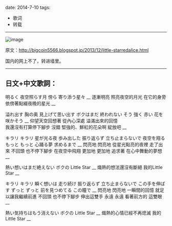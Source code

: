 
date: 2014-7-10
tags: 
- 歌词
- 转载
---

![image](\i\cp_little_star\little_star.jpg)

原文：http://bigcoin5566.blogspot.jp/2013/12/little-starredalice.html

国内的网上不了，转进墙里。
<!--more-->

---

## 日文+中文歌詞：

明るく 夜空照らす月
傍ら 寄り添う星々
__
逐漸明亮  照亮夜空的月光
在它的身旁  依傍著點綴夜晚的星光
__

溢れ出す 胸の奥 見上げて思い出す
ボクはまだ 終われない
そう 強く 赤い 花を 咲かそう
__
仰望天空回想著  從內心深處  溢滿出來的回憶  
我還沒有打算停下腳步
沒錯  堅強的、鮮紅的花朵啊  綻放吧
__

キラリ キラリ 星が光る夜 歩み出した
振り返らず 立ち止まらないで
夜空を翔る
もっと もっと 心踊る夢 求めるまで
__
閃亮地  閃亮地  從星光點亮的夜裡  走了出來
不回頭  也不停下腳步
在夜空中飛翔
更加地  更加地  追求著  在心中舞動的夢想
__

熱い想いはまだ絶えない ボクの Little Star
__
熾熱的想法還沒有斷絕  我的Little Star
__

キラリ キラリ 瞬く想いは 走り続け
振り返らず 立ち止まらないで
この手を伸ばす
ずっと ずっと 前を見つめてる この瞳で
__
閃亮地  閃亮地  一瞬間的回憶  就足以讓我繼續前進
不回頭  也不停下腳步
伸出這雙手
永遠  永遠  看著前方的  這雙眼
__

熱い気持ちはもう消えない ボクの Little Star
__
熾熱的心情已經不再熄滅  我的Little Star
__